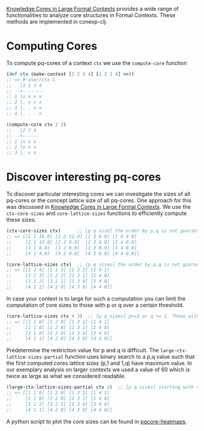 [Knowledge Cores in Large Formal Contexts](https://arxiv.org/abs/2002.11776) provides a wide range of functionalities to analyze core structures in Formal Contexts. These methods are implemented in conexp-clj.

# Computing Cores
To compute pq-cores of a context `ctx` we use the `compute-core` function

```clj
(def ctx (make-context [1 2 3 4] [1 2 3 4] <=))
;; => #'user/ctx-1
;;   |1 2 3 4 
;; --+--------
;; 1 |x x x x 
;; 2 |. x x x 
;; 3 |. . x x 
;; 4 |. . . x

(compute-core ctx 2 2)
;;   |2 3 4 
;; --+------
;; 1 |x x x 
;; 2 |x x x 
;; 3 |. x x
```

# Discover interesting pq-cores

To discover particular interesting cores we can investigate the sizes of all pq-cores or the concept lattice size of all pq-cores. One approach for this was discussed in [Knowledge Cores in Large Formal Contexts](https://arxiv.org/abs/2002.11776). We use the `ctx-core-sizes` and `core-lattice-sizes` functions to efficiently compute these sizes.

```clj
(ctx-core-sizes ctx)      ;; [p q size] the order by p,q is not guarantied!
;; => [[1 1 16.0] [1 2 12.0] [1 3 8.0] [1 4 4.0] 
;;     [2 1 12.0] [2 2 9.0]  [2 3 6.0] [2 4 0.0]
;;     [3 1 8.0]  [3 2 6.0]  [3 3 0.0] [3 4 0.0] 
;;     [4 1 4.0]  [4 2 0.0]  [4 3 0.0] [4 4 0.0]]

(core-lattice-sizes ctx)  ;; [p q sizes] the order by p,q is not guarantied!
;; => [[1 1 4] [1 2 3] [1 3 2] [1 4 1] 
;;     [2 1 3] [2 2 2] [2 3 1] [2 4 0] 
;;     [3 1 2] [3 2 1] [3 3 0] [3 4 0]
;;     [4 1 1] [4 2 0] [4 3 0] [4 4 0]]
```
In case your context is to large for such a computation you can limit the computation of core sizes to those with p or q over a certain threshold.

```clj
(core-lattice-sizes ctx 4 3)  ;; [p q sizes] p>=3 or q >= 2. Those with lower p and q are 0 by default. the order by p,q is not guarantied!
;; => [[1 1 0] [1 2 0] [1 3 2] [1 4 1] 
;;     [2 1 0] [2 2 0] [2 3 1] [2 4 0] 
;;     [3 1 0] [3 2 0] [3 3 0] [3 4 0]
;;     [4 1 1] [4 2 0] [4 3 0] [4 4 0]]
```

Predetermine the restriction value for p and q is difficult. The `large-ctx-lattice-sizes-partial` function uses binary search to a p,q value such that the first computed cores lattice sizes (p,1 and 1,q) have maximum value. In our exemplary analysis on larger contexts we used a value of 60 which is twice as large as what we considered readable.

```clj
(large-ctx-lattice-sizes-partial ctx 2)  ;; [p q sizes] starting with core lattice size of at most 2 for the 1,p and q,1 core. Those with lower p and q are 0 by default. the order by p,q is not guarantied!
;; => [[1 1 0] [1 2 0] [1 3 2] [1 4 1] 
;;     [2 1 0] [2 2 0] [2 3 1] [2 4 0] 
;;     [3 1 2] [3 2 1] [3 3 0] [3 4 0]
;;     [4 1 1] [4 2 0] [4 3 0] [4 4 0]]
```
A python script to plot the core sizes can be found in [pqcore-heatmaps](https://github.com/hirthjo/pqcore-heatmaps).